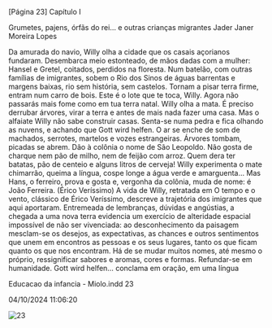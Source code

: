 [Página 23]
Capítulo I

Grumetes, pajens, órfãs do rei…
e outras crianças migrantes
Jader Janer Moreira Lopes

Da amurada do navio, Willy olha a cidade que os casais
açorianos fundaram.
Desembarca meio estonteado, de mãos dadas com a
mulher: Hansel e Gretel, coitados, perdidos na floresta.
Num batelão, com outras famílias de imigrantes, sobem
o Rio dos Sinos de águas barrentas e margens baixas,
rio sem história, sem castelos.
Tornam a pisar terra firme, entram num carro de bois.
Este é o lote que te toca, Willy. Agora não passarás mais
fome como em tua terra natal.
Willy olha a mata. É preciso derrubar árvores, virar a terra
e antes de mais nada fazer uma casa. Mas o alfaiate Willy não
sabe construir casas. Senta-se numa pedra e fica olhando as
nuvens, e achando que Gott wird helfen.
O ar se enche de som de machados, serrotes, martelos e
vozes estrangeiras. Árvores tombam, picadas se abrem.
Dão à colônia o nome de São Leopoldo.
Não gosta de charque nem pão de milho, nem de feijão
com arroz. Quem dera ter batatas, pão de centeio e alguns
litros de cerveja!
Willy experimenta o mate chimarrão, queima a língua,
cospe longe a água verde e amarguenta… Mas Hans, o
ferreiro, prova e gosta e, vergonha da colônia, muda de nome:
é João Ferreira.
(Érico Veríssimo)
A vida de Willy, retratada em O tempo e o vento, clássico de Érico
Veríssimo, descreve a trajetória dos imigrantes que aqui aportaram.
Entremeada de lembranças, dúvidas e angústias, a chegada a uma
nova terra evidencia um exercício de alteridade espacial impossível
de não ser vivenciada: ao desconhecimento da paisagem mesclam-se
os desejos, as expectativas, as chances e outros sentimentos que unem
em encontros as pessoas e os seus lugares, tanto os que ficam quanto os
que nos encontram. Há de se mudar muitos nomes, até mesmo o próprio, ressignificar sabores e aromas, cores e formas. Refundar-se em
humanidade. Gott wird helfen… conclama em oração, em uma língua


Educacao da infancia - Miolo.indd 23

04/10/2024 11:06:20

![23](./img/page_23-01.jpg)
